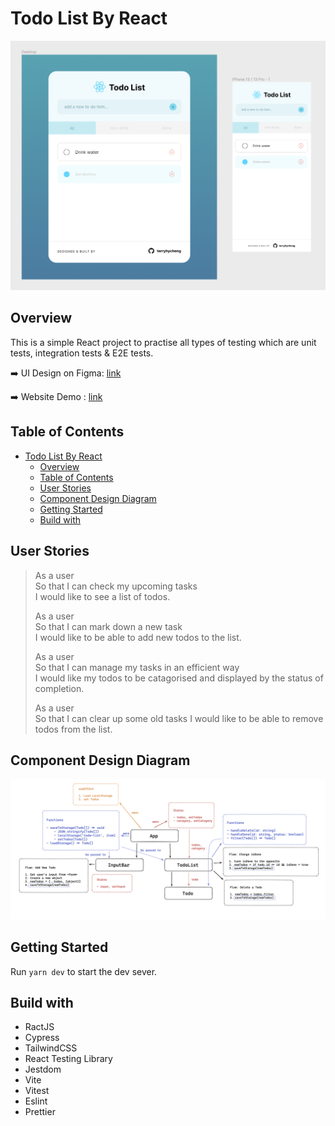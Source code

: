 # Todo List By React

![demo-preview](public/preview.png)

## Overview

This is a simple React project to practise all types of testing which are unit tests, integration tests & E2E tests.

➡️ UI Design on Figma: [link](https://www.figma.com/file/YpEpvtqP8jz1k8t1pSEs1k/todo-list-react?node-id=0%3A1&t=rmXjwlkmCK5QKH0N-1)

➡️ Website Demo : [link](https://todo-list-react-sooty-mu.vercel.app/)

## Table of Contents

- [Todo List By React](#todo-list-by-react)
  - [Overview](#overview)
  - [Table of Contents](#table-of-contents)
  - [User Stories](#user-stories)
  - [Component Design Diagram](#component-design-diagram)
  - [Getting Started](#getting-started)
  - [Build with](#build-with)

## User Stories

> As a user  
> So that I can check my upcoming tasks  
> I would like to see a list of todos.
>
> As a user  
> So that I can mark down a new task  
> I would like to be able to add new todos to the list.
>
> As a user  
> So that I can manage my tasks in an efficient way  
> I would like my todos to be catagorised and displayed by the status of completion.
>
> As a user  
> So that I can clear up some old tasks
> I would like to be able to remove todos from the list.

## Component Design Diagram

![design_diagram](public/diagram_rev.png)

## Getting Started

Run `yarn dev` to start the dev sever.

## Build with

- RactJS
- Cypress
- TailwindCSS
- React Testing Library
- Jestdom
- Vite
- Vitest
- Eslint
- Prettier
